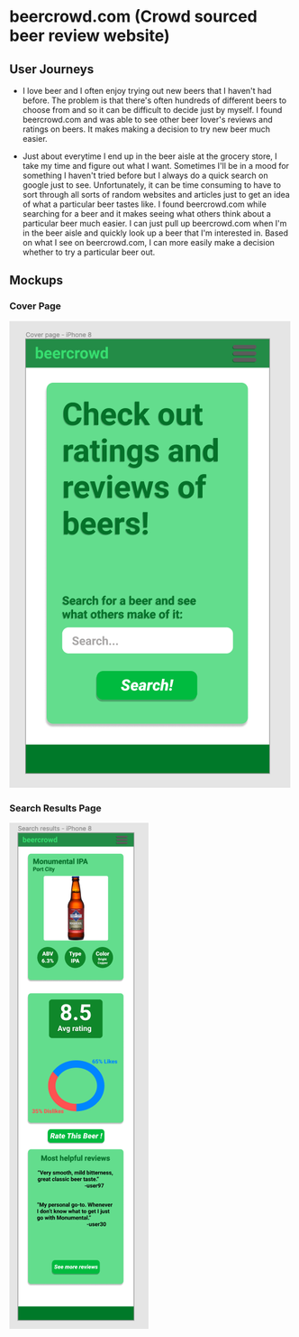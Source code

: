 # beercrowd.com (Crowd sourced beer review website)

## User Journeys 

* I love beer and I often enjoy trying out new beers that I haven't had before. The problem is that there's often hundreds of different beers to choose from and so it can be difficult to decide just by myself. I found beercrowd.com and was able to see other beer lover's reviews and ratings on beers. It makes making a decision to try new beer much easier. 

* Just about everytime I end up in the beer aisle at the grocery store, I take my time and figure out what I want. Sometimes I'll be in a mood for something I haven't tried before but I always do a quick search on google just to see. Unfortunately, it can be time consuming to have to sort through all sorts of random websites and articles just to get an idea of what a particular beer tastes like. I found beercrowd.com while searching for a beer and it makes seeing what others think about a particular beer much easier. I can just pull up beercrowd.com when I'm in the beer aisle and quickly look up a beer that I'm interested in. Based on what I see on beercrowd.com, I can more easily make a decision whether to try a particular beer out. 

## Mockups
### Cover Page
![Cover Page](/mockups/beercrowd_cover_page.png)

### Search Results Page
![Search Results Page](mockups/beercrowd_search_results_page.png)
